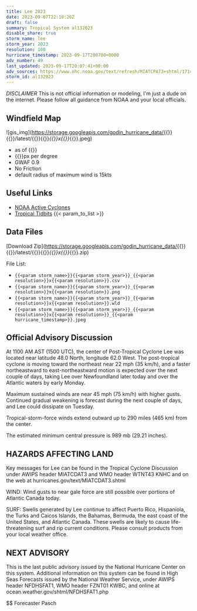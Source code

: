 ```yaml
---
title: Lee 2023
date: 2023-09-07T22:10:26Z
draft: false
summary: Tropical System al132023
disable_share: true
storm_name: lee
storm_year: 2023
resolution: 100
hurricane_timestamp: 2023-09-17T200700+0000
adv_number: 49
last_updated: 2023-09-17T20:07:41+00:00
adv_sources: https://www.nhc.noaa.gov/text/refresh/MIATCPAT3+shtml/171441.shtml
storm_id: al132023
---
```

*DISCLAIMER* This is not official information or modeling, I'm just a dude on the internet.  Please follow all guidance from NOAA and your local officials.

## Windfield Map
![gis_img](https://storage.googleapis.com/godin_hurricane_data/{{<param storm_name>}}{{<param storm_year>}}/latest/{{<param storm_name>}}{{<param storm_year>}}_{{<param resolution>}}x{{<param resolution>}}_{{<param hurricane_timestamp>}}.jpeg)

- as of {{<param last_updated>}}
- {{<param resolution>}}px per degree
- GWAF 0.9
- No Friction
- default radius of maximum wind is 15kts

## Useful Links
- [NOAA Active Cyclones](https://www.nhc.noaa.gov/)
- [Tropical Tidbits](https://www.tropicaltidbits.com/storminfo/)
{{< param_to_list >}}

## Data Files
[Download Zip](https://storage.googleapis.com/godin_hurricane_data/{{<param storm_name>}}{{<param storm_year>}}/latest/{{<param storm_name>}}{{<param storm_year>}}_{{<param resolution>}}x{{<param resolution>}}_{{<param hurricane_timestamp>}}.zip)

File List:
- `{{<param storm_name>}}{{<param storm_year>}}_{{<param resolution>}}x{{<param resolution>}}.csv`
- `{{<param storm_name>}}{{<param storm_year>}}_{{<param resolution>}}x{{<param resolution>}}.png`
- `{{<param storm_name>}}{{<param storm_year>}}_{{<param resolution>}}x{{<param resolution>}}.wld`
- `{{<param storm_name>}}{{<param storm_year>}}_{{<param resolution>}}x{{<param resolution>}}_{{<param hurricane_timestamp>}}.jpeg`


## Official Advisory Discussion
At 1100 AM AST (1500 UTC), the center of Post-Tropical Cyclone Lee
was located near latitude 48.0 North, longitude 62.0 West. The
post-tropical cyclone is moving toward the northeast near 22 mph (35
km/h), and a faster northeastward to east-northeastward motion is
expected over the next couple of days, taking Lee over Newfoundland
later today and over the Atlantic waters by early Monday.
 
Maximum sustained winds are near 45 mph (75 km/h) with higher gusts.
Continued gradual weakening is forecast during the next couple of
days, and Lee could dissipate on Tuesday.
 
Tropical-storm-force winds extend outward up to 290 miles (465 km)
from the center.
 
The estimated minimum central pressure is 989 mb (29.21 inches).
 
 
HAZARDS AFFECTING LAND
----------------------
Key messages for Lee can be found in the Tropical Cyclone Discussion
under AWIPS header MIATCDAT3 and WMO header WTNT43 KNHC and on the
web at hurricanes.gov/text/MIATCDAT3.shtml
 
WIND: Wind gusts to near gale force are still possible over
portions of Atlantic Canada today.
 
SURF: Swells generated by Lee continue to affect Puerto Rico,
Hispaniola, the Turks and Caicos Islands, the Bahamas, Bermuda, the
east coast of the United States, and Atlantic Canada. These swells
are likely to cause life-threatening surf and rip current
conditions. Please consult products from your local weather office.
 
 
NEXT ADVISORY
-------------
This is the last public advisory issued by the National Hurricane 
Center on this system. Additional information on this system can be 
found in High Seas Forecasts issued by the National Weather Service, 
under AWIPS header NFDHSFAT1, WMO header FZNT01 KWBC, and online at 
ocean.weather.gov/shtml/NFDHSFAT1.php
 
$$
Forecaster Pasch